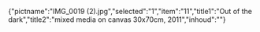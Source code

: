 {"pictname":"IMG_0019 (2).jpg","selected":"1","item":"11","title1":"Out of the dark","title2":"mixed media on canvas 30x70cm, 2011","inhoud":""}